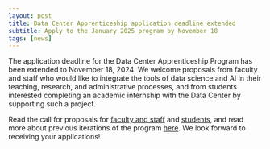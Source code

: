 ```yaml
---
layout: post
title: Data Center Apprenticeship application deadline extended 
subtitle: Apply to the January 2025 program by November 18
tags: [news]
---
```


The application deadline for the Data Center Apprenticeship Program has been extended to November 18, 2024.
We welcome proposals from faculty and staff who would like to integrate the tools of data science and AI in their teaching, research, and administrative processes, and from students interested completing an academic internship with the Data Center by supporting such a project.

Read the call for proposals for [faculty and staff](../../apprenticeship/call_fas) and [students](../../apprenticeship/call_students), and read more about previous iterations of the program [here](../../apprenticeship).
We look forward to receiving your applications!

